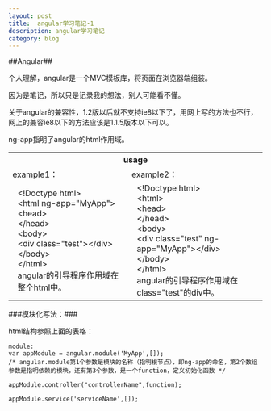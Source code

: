 ```yaml
---
layout: post
title:  angular学习笔记-1
description: angular学习笔记
category: blog
---
```


##Angular##

个人理解，angular是一个MVC模板库，将页面在浏览器端组装。

因为是笔记，所以只是记录我的想法，别人可能看不懂。

关于angular的兼容性，1.2版以后就不支持ie8以下了，用网上写的方法也不行，网上的兼容ie8以下的方法应该是1.1.5版本以下可以。

ng-app指明了angular的html作用域。


<table class="angular-table">
	<tr>
		<th colspan="2">usage</th>
	</tr>
	<tr>
		<td>example1：</td>
		<td>example2：</td>
	</tr>
	<tr>
		<td>
			<div style="padding: 0 10px">
				<div>&lt;!Doctype html&gt;</div>
				<div>&lt;html ng-app="MyApp"&gt;</div>
				<div>&lt;head&gt;</div>
				<div>&lt;/head&gt;</div>
				<div>&lt;body&gt;</div>
				<div>&lt;div class="test"&gt;&lt;/div&gt;</div>
				<div>&lt;/body&gt;</div>
				<div>&lt;/html&gt;</div>
				<div>angular的引导程序作用域在整个html中。</div>
			</div>
		</td>
		<td>
			<div style="padding: 0 10px">
				<div>&lt;!Doctype html&gt;</div>
				<div>&lt;html&gt;</div>
				<div>&lt;head&gt;</div>
				<div>&lt;/head&gt;</div>
				<div>&lt;body&gt;</div>
				<div>&lt;div class="test" ng-app="MyApp"&gt;&lt;/div&gt;</div>
				<div>&lt;/body&gt;</div>
				<div>&lt;/html&gt;</div>
				<div>angular的引导程序作用域在class="test"的div中。</div>
			</div>
		</td>
	</tr>
</table>

###模块化写法：###
	
html结构参照上面的表格：

	module:
	var appModule = angular.module('MyApp',[]);
	/* angular.module第1个参数是模块的名称（指明根节点），即ng-app的命名，第2个数组参数是指明依赖的模块，还有第3个参数，是一个function，定义初始化函数 */

	appModule.controller("controllerName",function);

	appModule.service('serviceName',[]);










